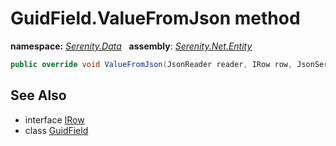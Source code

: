 # GuidField.ValueFromJson method
**namespace:** *[Serenity.Data](../../README.md#serenity.data-namespace)*   **assembly**: *[Serenity.Net.Entity](../../README.md)*

```csharp
public override void ValueFromJson(JsonReader reader, IRow row, JsonSerializer serializer)
```

## See Also

* interface [IRow](../IRow.md)
* class [GuidField](../GuidField.md)